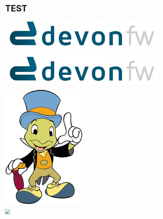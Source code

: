 # TEST

![](images/devonfw.jpg)

![](images/devonfw.png)

![](images/chapter1/cricket.png)

![](![a](images/cricket.png))




